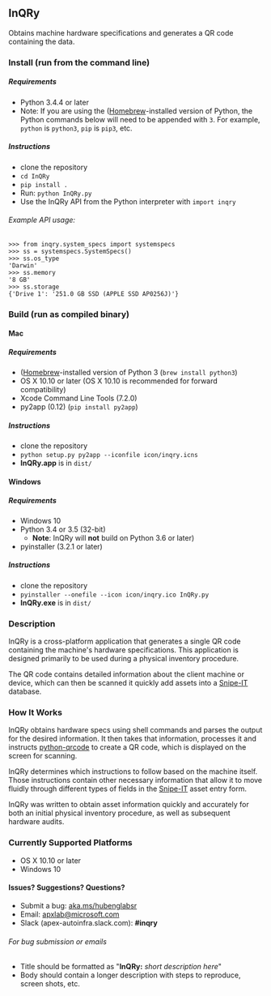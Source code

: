 ## InQRy
Obtains machine hardware specifications and generates a QR code containing the data.

### Install (run from the command line)
 
##### Requirements
- Python 3.4.4 or later
- Note: If you are using the ([Homebrew](https://brew.sh/)-installed version of Python, the Python commands below will need to be appended with `3`. For example, `python` is `python3`, `pip` is `pip3`, etc.

##### Instructions
- clone the repository
- `cd InQRy`
- `pip install .`
- Run: `python InQRy.py`
- Use the InQRy API from the Python interpreter with `import inqry`

###### Example API usage:
```
>>> from inqry.system_specs import systemspecs
>>> ss = systemspecs.SystemSpecs()
>>> ss.os_type
'Darwin'
>>> ss.memory
'8 GB'
>>> ss.storage
{'Drive 1': '251.0 GB SSD (APPLE SSD AP0256J)'}
```

### Build (run as compiled binary)
#### Mac
##### Requirements
- ([Homebrew](https://brew.sh/)-installed version of Python 3 (`brew install python3`)
- OS X 10.10 or later (OS X 10.10 is recommended for forward compatibility)
- Xcode Command Line Tools (7.2.0)
- py2app (0.12) (`pip install py2app`)

##### Instructions
- clone the repository
- `python setup.py py2app --iconfile icon/inqry.icns`
- **InQRy.app** is in `dist/`

#### Windows
##### Requirements
- Windows 10
- Python 3.4 or 3.5 (32-bit)
    - **Note**: InQRy will **not** build on Python 3.6 or later)
- pyinstaller (3.2.1 or later)

##### Instructions
- clone the repository
- `pyinstaller --onefile --icon icon/inqry.ico InQRy.py`
- **InQRy.exe** is in `dist/`

### Description
InQRy is a cross-platform application that generates a single QR code containing the machine's hardware
specifications. This application is designed primarily to be used during a physical inventory procedure.

The QR code contains detailed information about the client machine or device,
which can then be scanned it quickly add assets into a [Snipe-IT](https://github.com/snipe/snipe-it) database.

### How It Works

InQRy obtains hardware specs using shell commands and parses the output for
the desired information. It then takes that information, processes it and
instructs [python-qrcode](https://github.com/lincolnloop/python-qrcode) to create a QR code, which is displayed
on the screen for scanning.

InQRy determines which instructions to follow based on the
machine itself. Those instructions contain other necessary information that
allow it to move fluidly through different types of fields in the [Snipe-IT](https://github.com/snipe/snipe-it) asset
entry form.

InQRy was written to obtain asset information quickly and accurately for both
an initial physical inventory procedure, as well as subsequent hardware audits.

### Currently Supported Platforms
- OS X 10.10 or later
- Windows 10

#### Issues? Suggestions? Questions?
- Submit a bug: [aka.ms/hubenglabsr](https://office.visualstudio.com/DefaultCollection/APEX/Lab-Support/_dashboards?activeDashboardId=88948f37-eb9b-4b40-a59a-b615aff02d4d)
- Email: [apxlab@microsoft.com](mailto:apxlab@microsoft.com)
- Slack (apex-autoinfra.slack.com): **#inqry**

###### For bug submission or emails
- Title should be formatted as "**InQRy:** _short description here_"
- Body should contain a longer description with steps to reproduce, screen shots, etc.

